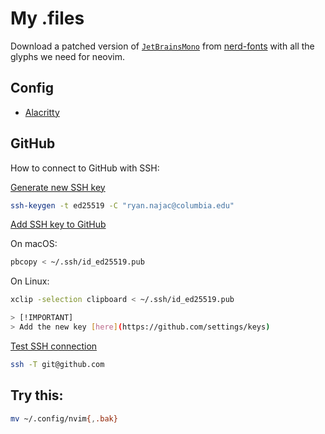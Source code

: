 # My .files

Download a patched version of [`JetBrainsMono`](https://github.com/JetBrains/JetBrainsMono)
from [nerd-fonts](https://github.com/ryanoasis/nerd-fonts/tree/master/patched-fonts/JetBrainsMono/NoLigatures/Regular)
with all the glyphs we need for neovim.

## Config

- [Alacritty](https://alacritty.org/config-alacritty.html)

## GitHub

How to connect to GitHub with SSH:

[Generate new SSH key](https://docs.github.com/en/github/authenticating-to-github/connecting-to-github-with-ssh/generating-a-new-ssh-key-and-adding-it-to-the-ssh-agent)

```sh
ssh-keygen -t ed25519 -C "ryan.najac@columbia.edu"
```

[Add SSH key to GitHub](https://docs.github.com/en/github/authenticating-to-github/connecting-to-github-with-ssh/adding-a-new-ssh-key-to-your-github-account)

On macOS:

```sh
pbcopy < ~/.ssh/id_ed25519.pub
```

On Linux:

```sh
xclip -selection clipboard < ~/.ssh/id_ed25519.pub

> [!IMPORTANT]
> Add the new key [here](https://github.com/settings/keys)
```

[Test SSH connection](https://docs.github.com/en/github/authenticating-to-github/connecting-to-github-with-ssh/testing-your-ssh-connection)

```sh
ssh -T git@github.com
```

## Try this:

```sh
mv ~/.config/nvim{,.bak}
```
